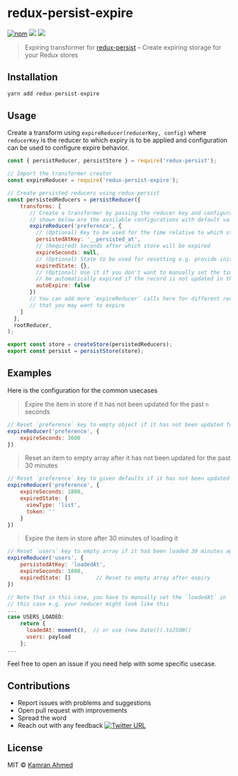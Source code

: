# redux-persist-expire

[![npm](https://badge.fury.io/js/redux-persist-expire.svg)](https://www.npmjs.com/package/redux-persist-expire)
[![](https://img.shields.io/travis/kamranahmedse/redux-persist-expire/master.svg?style=flat-square)](http://travis-ci.org/kamranahmedse/redux-persist-expire)
[![](https://img.shields.io/codecov/c/github/kamranahmedse/redux-persist-expire.svg?style=flat-square)](http://travis-ci.org/kamranahmedse/redux-persist-expire)

> Expiring transformer for [redux-persist](https://github.com/rt2zz/redux-persist) – Create expiring storage for your Redux stores

## Installation

```javascript
yarn add redux-persist-expire
```

## Usage

Create a transform using `expireReducer(reducerKey, config)` where `reducerKey` is the reducer to which expiry is to be applied and configuration can be used to configure expire behavior.

```javascript
const { persistReducer, persistStore } = require('redux-persist');

// Import the transformer creator
const expireReducer = require('redux-persist-expire');

// Create persisted reducers using redux-persist
const persistedReducers = persistReducer({
    transforms: [
       // Create a transformer by passing the reducer key and configuration. Values
       // shown below are the available configurations with default values
       expireReducer('preference', {
         // (Optional) Key to be used for the time relative to which store is to be expired
         persistedAtKey: '__persisted_at',
         // (Required) Seconds after which store will be expired
         expireSeconds: null,
         // (Optional) State to be used for resetting e.g. provide initial reducer state
         expiredState: {},
         // (Optional) Use it if you don't want to manually set the time and want the store to
         // be automatically expired if the record is not updated in the `expireSeconds` time
         autoExpire: false
       })
       // You can add more `expireReducer` calls here for different reducers
       // that you may want to expire
    ]
  },
  rootReducer,
);

export const store = createStore(persistedReducers);
export const persist = persistStore(store);
```

## Examples

Here is the configuration for the common usecases

> Expire the item in store if it has not been updated for the past `n` seconds

```javascript
// Reset `preference` key to empty object if it has not been updated for the past hour
expireReducer('preference', {
    expireSeconds: 3600
})
```

> Reset an item to empty array after it has not been updated for the past 30 minutes

```javascript
// Reset `preference` key to given defaults if it has not been updated for the past hour
expireReducer('preference', {
    expireSeconds: 1800,
    expiredState: {
      viewType: 'list',
      token: ''
    }
})
```

> Expire the item in store after 30 minutes of loading it

```javascript
// Reset `users` key to empty array if it had been loaded 30 minutes ago
expireReducer('users', {
    persistedAtKey: 'loadedAt',
    expireSeconds: 1800,
    expiredState: []        // Reset to empty array after expiry
})

// Note that in this case, you have to manually set the `loadedAt` in
// this case e.g. your reducer might look like this
...
case USERS_LOADED:
    return {
      loadedAt: moment(),  // or use (new Date()).toJSON()
      users: payload
    };
...
```

Feel free to open an issue if you need help with some specific usecase.

## Contributions

* Report issues with problems and suggestions
* Open pull request with improvements
* Spread the word
* Reach out with any feedback [![Twitter URL](https://img.shields.io/twitter/url/https/twitter.com/kamranahmedse.svg?style=social&label=Follow%20%40kamranahmedse)](https://twitter.com/kamranahmedse)

## License

MIT &copy; [Kamran Ahmed](https://twitter.com/kamranahmedse)

